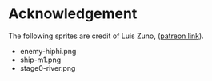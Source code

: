 # Acknowledgement

The following sprites are credit of Luis Zuno, ([patreon link](https://www.patreon.com/ansimuz)).
- enemy-hiphi.png
- ship-m1.png
- stage0-river.png
